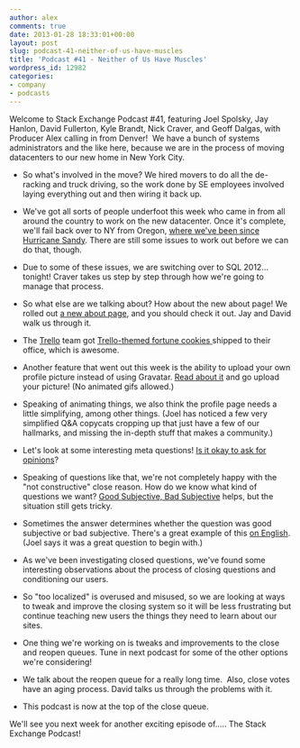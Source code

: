 ```yaml
---
author: alex
comments: true
date: 2013-01-28 18:33:01+00:00
layout: post
slug: podcast-41-neither-of-us-have-muscles
title: 'Podcast #41 - Neither of Us Have Muscles'
wordpress_id: 12982
categories:
- company
- podcasts
---
```


Welcome to Stack Exchange Podcast #41, featuring Joel Spolsky, Jay Hanlon, David Fullerton, Kyle Brandt, Nick Craver, and Geoff Dalgas, with Producer Alex calling in from Denver!  We have a bunch of systems administrators and the like here, because we are in the process of moving datacenters to our new home in New York City.



	
  * So what's involved in the move? We hired movers to do all the de-racking and truck driving, so the work done by SE employees involved laying everything out and then wiring it back up.

	
  * We've got all sorts of people underfoot this week who came in from all around the country to work on the new datacenter. Once it's complete, we'll fail back over to NY from Oregon, [where we've been since Hurricane Sandy](http://blog.stackoverflow.com/2012/11/se-podcast-36-we-got-hit-by-a-hurricane/). There are still some issues to work out before we can do that, though.

	
  * Due to some of these issues, we are switching over to SQL 2012… tonight! Craver takes us step by step through how we're going to manage that process.

	
  * So what else are we talking about? How about the new about page! We rolled out [a new about page](http://stackoverflow.com/about), and you should check it out. Jay and David walk us through it.

	
  * The [Trello](http://trello.com/) team got [Trello-themed fortune cookies ](https://twitter.com/trello/status/291284923606765568)shipped to their office, which is awesome.

	
  * Another feature that went out this week is the ability to upload your own profile picture instead of using Gravatar. [Read about it](http://blog.stackoverflow.com/2013/01/announcing-a-new-way-to-change-your-profile-picture/) and go upload your picture! (No animated gifs allowed.)

	
  * Speaking of animating things, we also think the profile page needs a little simplifying, among other things. (Joel has noticed a few very simplified Q&A copycats cropping up that just have a few of our hallmarks, and missing the in-depth stuff that makes a community.)

	
  * Let's look at some interesting meta questions! [Is it okay to ask for opinions](http://meta.robotics.stackexchange.com/questions/153/is-it-ok-to-ask-for-opinions)?

	
  * Speaking of questions like that, we're not completely happy with the "not constructive" close reason. How do we know what kind of questions we want? [Good Subjective, Bad Subjective](http://blog.stackoverflow.com/2010/09/good-subjective-bad-subjective/) helps, but the situation still gets tricky.

	
  * Sometimes the answer determines whether the question was good subjective or bad subjective. There's a great example of this [on English](http://english.stackexchange.com/questions/78690/white-orange-or-orange-white-which-color-comes-first). (Joel says it was a great question to begin with.)

	
  * As we've been investigating closed questions, we've found some interesting observations about the process of closing questions and conditioning our users.

	
  * So "too localized" is overused and misused, so we are looking at ways to tweak and improve the closing system so it will be less frustrating but continue teaching new users the things they need to learn about our sites.

	
  * One thing we're working on is tweaks and improvements to the close and reopen queues. Tune in next podcast for some of the other options we're considering!

	
  * We talk about the reopen queue for a really long time.  Also, close votes have an aging process. David talks us through the problems with it.

	
  * This podcast is now at the top of the close queue.


We'll see you next week for another exciting episode of..... The Stack Exchange Podcast!

